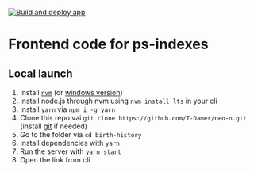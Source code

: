 [![Build and deploy app](https://github.com/T-Damer/ps-indexes/actions/workflows/deployflow.yml/badge.svg)](https://github.com/T-Damer/ps-indexes/actions/workflows/deployflow.yml)

# Frontend code for ps-indexes

## Local launch

1. Install [`nvm`](https://github.com/nvm-sh/nvm) (or [windows version](https://github.com/coreybutler/nvm-windows))
2. Install node.js through nvm using `nvm install lts` in your cli
3. Install `yarn` via `npm i -g yarn`
4. Clone this repo vai `git clone https://github.com/T-Damer/neo-n.git` (install [git](https://git-scm.com/) if needed)
5. Go to the folder via `cd birth-history`
6. Install dependencies with `yarn`
7. Run the server with `yarn start`
8. Open the link from cli
